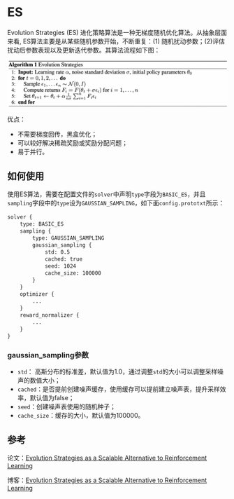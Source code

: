 # ES

Evolution Strategies (ES) 进化策略算法是一种无梯度随机优化算法。从抽象层面来看, ES算法主要是从某些随机参数开始，不断重复：(1) 随机扰动参数；(2)评估扰动后参数表现以及更新迭代参数。其算法流程如下图：

<img src=".images/ES_Algorithm.png" width="800"/>

优点：
- 不需要梯度回传，黑盒优化；
- 可以较好解决稀疏奖励或奖励分配问题；
- 易于并行。

## 如何使用
使用ES算法，需要在配置文件的`solver`中声明`type`字段为`BASIC_ES`，并且`sampling`字段中的`type`设为`GAUSSIAN_SAMPLING`，如下面`config.prototxt`所示：
```
solver {
    type: BASIC_ES
    sampling {
        type: GAUSSIAN_SAMPLING
        gaussian_sampling {
            std: 0.5
            cached: true
            seed: 1024
            cache_size: 100000
        }
    }
    optimizer {
        ...
    }
    reward_normalizer {
        ...
    }
}
```

### gaussian_sampling参数
- `std`： 高斯分布的标准差，默认值为1.0，通过调整`std`的大小可以调整采样噪声的数值大小；
- `cached`：是否提前创建噪声缓存，使用缓存可以提前建立噪声表，提升采样效率，默认值为false；
- `seed`：创建噪声表使用的随机种子；
- `cache_size`：缓存的大小，默认值为100000。

## 参考
论文：[Evolution Strategies as a Scalable Alternative to Reinforcement Learning](https://arxiv.org/abs/1703.03864)

博客：[Evolution Strategies as a Scalable Alternative to Reinforcement Learning](https://openai.com/blog/evolution-strategies/)

